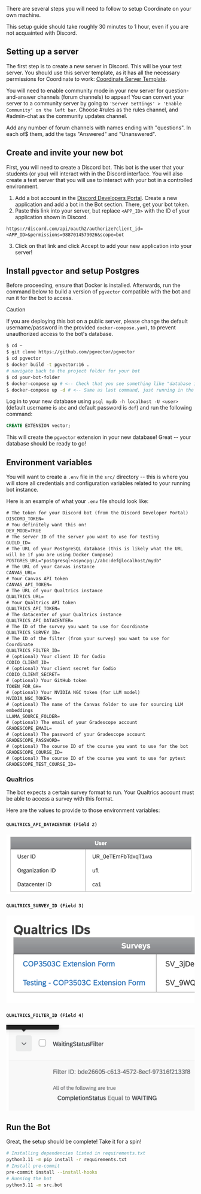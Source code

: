 There are several steps you will need to follow to setup Coordinate on your
own machine.

This setup guide should take roughly 30 minutes to 1 hour, even if you are not
acquainted with Discord.

## Setting up a server

The first step is to create a new server in Discord. This will be your test server. You should use
this server template, as it has all the necessary permissions for Coordinate to
work: [Coordinate Server Template](https://discord.new/QU2VzzDwHhfM).

You will need to enable community mode in your new server for question-and-answer
channels (forum channels) to appear! You can convert your server to a community
server by going to `'Server Settings' > 'Enable Community' on the left bar`.
Choose #rules as the rules channel, and #admin-chat as the community updates
channel.

Add any number of forum channels with names ending with "questions". In each of$
them, add the tags "Answered" and "Unanswered".

## Create and invite your new bot

First, you will need to create a Discord bot. This bot is the user that your
students (or you) will interact with in the Discord interface. You will also
create a test server that you will use to interact with your bot in a controlled
environment.

1. Add a bot account in the [Discord Developers Portal](https://discord.com/developers/applications/).
   Create a new application and add a bot in the Bot section. There, get your bot token.
2. Paste this link into your server, but replace `<APP_ID>` with the ID of your
   application shown in Discord.
```
https://discord.com/api/oauth2/authorize?client_id=<APP_ID>&permissions=9887014579026&scope=bot
```
3. Click on that link and click Accept to add your new application into your server!

## Install `pgvector` and setup Postgres

Before proceeding, ensure that Docker is installed. Afterwards, run the command
below to build a version of `pgvector` compatible with the bot and run it for the
bot to access.

> [!CAUTION]
> If you are deploying this bot on a public server, please change the default
username/password in the provided `docker-compose.yaml`, to prevent unauthorized
access to the bot's database.

```bash
$ cd ~
$ git clone https://github.com/pgvector/pgvector
$ cd pgvector
$ docker build -t pgvector:16 .
# navigate back to the project folder for your bot
$ cd your-bot-folder
$ docker-compose up # <-- Check that you see something like "database is ready to accept connections", then ctrl c to cancel
$ docker-compose up -d # <-- Same as last command, just running in the background
```

Log in to your new database using `psql mydb -h localhost -U <user>`
(default username is `abc` and default password is `def`) and run the following command:

```sql
CREATE EXTENSION vector;
```

This will create the `pgvector` extension in your new database! Great -- your
database should be ready to go!

## Environment variables

You will want to create a `.env` file in the `src/` directory -- this is where
you will store all credentials and configuration variables related to your running
bot instance.

Here is an example of what your `.env` file should look like:

```env
# The token for your Discord bot (from the Discord Developer Portal)
DISCORD_TOKEN=
# You definitely want this on!
DEV_MODE=TRUE
# The server ID of the server you want to use for testing
GUILD_ID=
# The URL of your PostgreSQL database (this is likely what the URL will be if you are using Docker Compose)
POSTGRES_URL="postgresql+asyncpg://abc:def@localhost/mydb"
# The URL of your Canvas instance
CANVAS_URL=
# Your Canvas API token
CANVAS_API_TOKEN=
# The URL of your Qualtrics instance
QUALTRICS_URL=
# Your Qualtrics API token
QUALTRICS_API_TOKEN=
# The datacenter of your Qualtrics instance
QUALTRICS_API_DATACENTER=
# The ID of the survey you want to use for Coordinate
QUALTRICS_SURVEY_ID=
# The ID of the filter (from your survey) you want to use for Coordinate
QUALTRICS_FILTER_ID=
# (optional) Your client ID for Codio
CODIO_CLIENT_ID=
# (optional) Your client secret for Codio
CODIO_CLIENT_SECRET=
# (optional) Your GitHub token
TOKEN_FOR_GH=
# (optional) Your NVIDIA NGC token (for LLM model)
NVIDIA_NGC_TOKEN=
# (optional) The name of the Canvas folder to use for sourcing LLM embeddings
LLAMA_SOURCE_FOLDER=
# (optional) The email of your Gradescope account
GRADESCOPE_EMAIL=
# (optional) The password of your Gradescope account
GRADESCOPE_PASSWORD=
# (optional) The course ID of the course you want to use for the bot
GRADESCOPE_COURSE_ID=
# (optional) The course ID of the course you want to use for pytest
GRADESCOPE_TEST_COURSE_ID=
```

### Qualtrics

The bot expects a certain survey format to run. Your Qualtrics account must be
able to access a survey with this format.

Here are the values to provide to those environment variables:

#### `QUALTRICS_API_DATACENTER (Field 2)`

![](../assets/user_qualtrics_table.png)

#### `QUALTRICS_SURVEY_ID (Field 3)`

![](../assets/qualtrics_ids_table.png)

#### `QUALTRICS_FILTER_ID (Field 4)`

![](../assets/qualtrics_filter.png)

## Run the Bot

Great, the setup should be complete! Take it for a spin!

```bash
# Installing dependencies listed in requirements.txt
python3.11 -m pip install -r requirements.txt
# Install pre-commit
pre-commit install --install-hooks
# Running the bot
python3.11 -m src.bot
```
